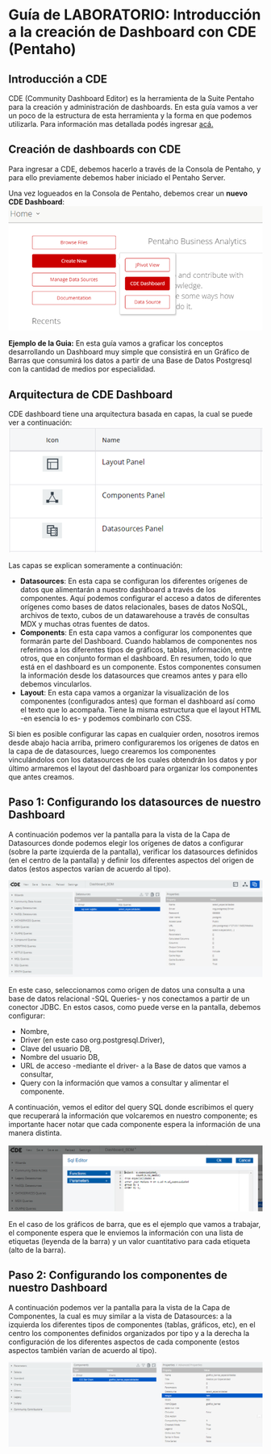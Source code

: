 # Guía de LABORATORIO: Introducción a la creación de Dashboard con CDE (Pentaho)

## Introducción a CDE
CDE (Community Dashboard Editor) es la herramienta de la Suite Pentaho para la creación y administración de dashboards. En esta guía vamos a ver un poco de la estructura de esta herramienta y la forma en que podemos utilizarla. Para información mas detallada podés ingresar [acá.](https://help.pentaho.com/Documentation/7.0/0R0/CTools/CDE_Dashboard_Overview)

## Creación de dashboards con CDE
Para ingresar a CDE, debemos hacerlo a través de la Consola de Pentaho, y para ello previamente debemos haber iniciado el Pentaho Server.

Una vez logueados en la Consola de Pentaho, debemos crear un __nuevo CDE Dashboard__:
![crear dashBoard](./imgs/CDE-newDashboard.png)

__Ejemplo de la Guia:__ En esta guía vamos a graficar los conceptos desarrollando un Dashboard muy simple que consistirá en un Gráfico de Barras que consumirá los datos a partir de una Base de Datos Postgresql con la cantidad de medios por especialidad.

## Arquitectura de CDE Dashboard
CDE dashboard tiene una arquitectura basada en capas, la cual se puede ver a continuación:
![Capas CDE](./imgs/CDE-capas.png)

Las capas se explican someramente a continuación:
- __Datasources__: En esta capa se configuran los diferentes orígenes de datos que alimentarán a nuestro dashboard a través de los componentes. Aquí podemos configurar el acceso a datos de diferentes orígenes como bases de datos relacionales, bases de datos NoSQL, archivos de texto, cubos de un datawarehouse a través de consultas MDX y muchas otras fuentes de datos.
- __Components__: En esta capa vamos a configurar los componentes que formarán parte del Dashboard. Cuando hablamos de componentes nos referimos a los diferentes tipos de gráficos, tablas, información, entre otros, que en conjunto forman el dashboard. En resumen, todo lo que está en el dashboard es un componente. Estos componentes consumen la información desde los datasources que creamos antes y para ello debemos vincularlos.
- __Layout__: En esta capa vamos a organizar la visualización de los componentes (configurados antes) que forman el dashboard así como el texto que lo acompaña. Tiene la misma estructura que el layout HTML -en esencia lo es- y podemos combinarlo con CSS.

Si bien es posible configurar las capas en cualquier orden, nosotros iremos desde abajo hacia arriba, primero configuraremos los orígenes de datos en la capa de de datasources, luego crearemos los componentes vinculándolos con los datasources de los cuales obtendrán los datos y por último armaremos el layout del dashboard para organizar los componentes que antes creamos.

## Paso 1: Configurando los datasources de nuestro Dashboard
A continuación podemos ver la pantalla para la vista de la Capa de Datasources donde podemos elegir los orígenes de datos a configurar (sobre la parte izquierda de la pantalla), verificar los datasources definidos (en el centro de la pantalla) y definir los diferentes aspectos del origen de datos (estos aspectos varían de acuerdo al tipo).

![Datasources CDE](./imgs/CDE-datasources.png)

En este caso, seleccionamos como origen de datos una consulta a una base de datos relacional -SQL Queries- y nos conectamos a partir de un conector JDBC. En estos casos, como puede verse en la pantalla, debemos configurar:
- Nombre,
- Driver (en este caso org.postgresql.Driver),
- Clave del usuario DB,
- Nombre del usuario DB,
- URL de acceso -mediante el driver- a la Base de datos que vamos a consultar,
- Query con la información que vamos a consultar y alimentar el componente.

A continuación, vemos el editor del query SQL donde escribimos el query que recuperará la información que volcaremos en nuestro componente; es importante hacer notar que cada componente espera la información de una manera distinta. 

![Datasources CDE](./imgs/CDE-datasources-sql.png)

En el caso de los gráficos de barra, que es el ejemplo que vamos a trabajar, el componente espera que le enviemos la información con una lista de etiquetas (leyenda de la barra) y un valor cuantitativo para cada etiqueta (alto de la barra).

## Paso 2: Configurando los componentes de nuestro Dashboard
A continuación podemos ver la pantalla para la vista de la Capa de Componentes, la cual es muy similar a la vista de Datasources: a la izquierda los diferentes tipos de componentes (tablas, gráficos, etc), en el centro los componentes definidos organizados por tipo y a la derecha la configuración de los diferentes aspectos de cada componente (estos aspectos también varían de acuerdo al tipo).

![Components CDE](./imgs/CDE-components.png)

